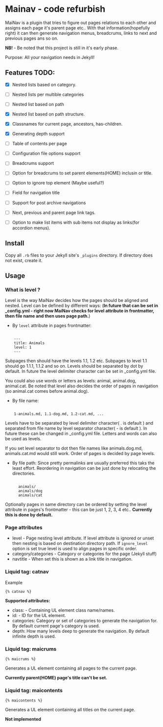 # Mainav - code refurbish

MaiNav is a plugin that tries to figure out pages relations to each other and assigns each page it's parent page etc.. With that information(hopefully right) it can then generate navigation menus, breadcrums, links to next and previous pages ans so on. 

**NB!** - Be noted that this project is still in it's early phase.

Purpose: All your navigation needs in Jekyll!

## Features TODO:

 - [x] Nested lists based on category.
 - [ ] Nested lists per multible categories
 - [ ] Nested list based on path
 - [x] Nested list based on path structure.
 - [x] Classnames for current page, ancestors, has-children. 
 - [x] Generating depth support
 - [ ] Table of contents per page
 - [ ] Configuration file options support 
 - [ ] Breadcrums support
 - [ ] Option for breadcrums to set parent elements(HOME) inclusin or title.
 - [ ] Option to ignore top element (Maybe useful?)
 - [ ] Field for navigation title
 - [ ] Support for post archive navigations
 - [ ] Next, previous and parent page link tags. 
 - [ ] Option to make list items with sub items not display as links(for accordion menus).
 



## Install

Copy all `.rb` files to your Jekyll site's `_plugins` directory. If directory does not exist, create it.

## Usage

### What is level ?

Level is the way MaiNav decides how the pages should be aligned and nested. 
Level can be defined by different ways: 
(**In future that can be set in _config.yml - right now MaiNav checks for level attribute in frontmatter, then file name and then uses page path.**)
 
 - By `level` attribute in pages frontmatter:

```

    ---
    title: Animals
    level: 1
    ---

```
Subpages then should have the levels 1.1, 1.2 etc. Subpages to level 1.1 should go 1.1.1, 1.1.2 and so on. Levels should be separated by dot by default. In future the level delimiter character can be set in _config.yml file.

You could also use words or letters as levels: animal, animal.dog, animal.cat.
Be noted that level also decides the order of pages in navigation (so animal.cat comes before animal.dog).

 - By file name: 

``` 
    
    1-animals.md, 1.1-dog.md, 1.2-cat.md, ... 

```
Levels have to be separated by level delimiter character( . is default ) and separated from file name by level separator character( - is default ). 
In future these can be changed in _config.yml file. Letters and words can also be used as levels. 

If you set level separator to dot then file names like animals.dog.md, animals.cat.md would still work. Order of pages is decided by page levels.

 - By file path:
Since pretty permalinks are usually preferred this taks the least effort. 
Reordering in navigation can be just done by relocating the directories. 

```

      animals/  
      animals/dog
      animals/cat
```
Optionally pages in same directory can be ordered by setting the level attribute in pages's frontmatter - this can be just 1, 2, 3, 4 etc..
**Currently this is done by default.**


### Page attributes

 - level - Page nesting level attribute. If level attribute is ignored or unset then nesting is based on destination directory path. If `ignore_level` option is set true level is used to align pages in specific order. 
 - category/categories - Category or categories for the page (Jekyll stuff)
 - navtitle - When set this is shown as a link title in navigation.

### Liquid tag: catnav

Example

    {% catnav %}

**Supported attributes:**
 
 - class: - Containing UL element class name/names. 
 - id: - ID for the UL element.
 - categories: Category or set of categories to generate the navigation for. By default current page's category is used. 
 - depth: How many levels deep to generate the navigation. By default infinite depth is used. 
 


### Liquid tag: maicrums

    {% maicrums %}

Generates a UL element containing all pages to the current page. 

**Currently parent(HOME) page's title can't be set.**


### Liquid tag: maicontents

    {% maicontents %}

Generates a UL element containing all titles on the current page. 

**Not implemented**
